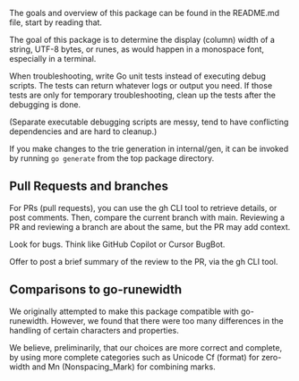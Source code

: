 The goals and overview of this package can be found in the README.md file,
start by reading that.

The goal of this package is to determine the display (column) width of a
string, UTF-8 bytes, or runes, as would happen in a monospace font, especially
in a terminal.

When troubleshooting, write Go unit tests instead of executing debug scripts.
The tests can return whatever logs or output you need. If those tests are
only for temporary troubleshooting, clean up the tests after the debugging is
done.

(Separate executable debugging scripts are messy, tend to have conflicting
dependencies and are hard to cleanup.)

If you make changes to the trie generation in internal/gen, it can be invoked
by running `go generate` from the top package directory.

## Pull Requests and branches

For PRs (pull requests), you can use the gh CLI tool to retrieve details,
or post comments. Then, compare the current branch with main. Reviewing a PR
and reviewing a branch are about the same, but the PR may add context.

Look for bugs. Think like GitHub Copilot or Cursor BugBot.

Offer to post a brief summary of the review to the PR, via the gh CLI tool.

## Comparisons to go-runewidth

We originally attempted to make this package compatible with go-runewidth.
However, we found that there were too many differences in the handling of
certain characters and properties.

We believe, preliminarily, that our choices are more correct and complete,
by using more complete categories such as Unicode Cf (format) for zero-width
and Mn (Nonspacing_Mark) for combining marks.
